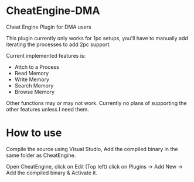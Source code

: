 # CheatEngine-DMA
Cheat Engine Plugin for DMA users

This plugin currently only works for 1pc setups, you'll have to manually add iterating the processes to add 2pc support.

Current implemented features is:

* Attch to a Process
* Read Memory
* Write Memory
* Search Memory
* Browse Memory

Other functions may or may not work. Currently no plans of supporting the other features unless I need them.

# How to use

Compile the source using Visual Studio, Add the compiled binary in the same folder as CheatEngine.

Open CheatEngine, click on Edit (Top left) click on Plugins -> Add New -> Add the compiled binary & Activate it.

# 
